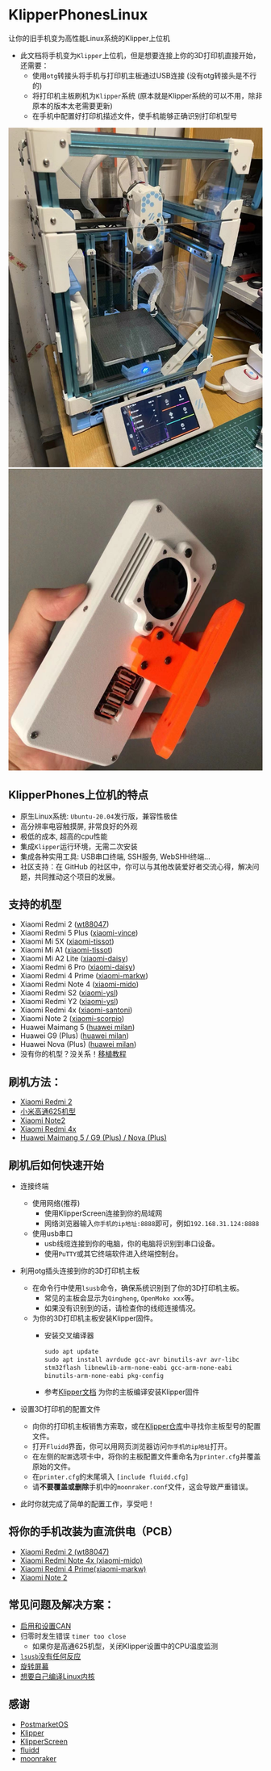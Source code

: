 # KlipperPhonesLinux
让你的旧手机变为高性能Linux系统的Klipper上位机

- 此文档将手机变为`Klipper`上位机，但是想要连接上你的3D打印机直接开始，还需要：
  - 使用`otg`转接头将手机与打印机主板通过USB连接 (没有otg转接头是不行的)
  - 将打印机主板刷机为`Klipper`系统 (原本就是Klipper系统的可以不用，除非原本的版本太老需要更新)
  - 在手机中配置好打印机描述文件，使手机能够正确识别打印机型号

![wt88047](pictures/1.jpg)
![wt88047](pictures/2.jpg)

## KlipperPhones上位机的特点
- 原生Linux系统: `Ubuntu-20.04`发行版，兼容性极佳
- 高分辨率电容触摸屏, 非常良好的外观
- 极低的成本, 超高的cpu性能
- 集成`Klipper`运行环境，无需二次安装
- 集成各种实用工具: USB串口终端, SSH服务, WebSHH终端...
- 社区支持：在 GitHub 的社区中，你可以与其他改装爱好者交流心得，解决问题，共同推动这个项目的发展。

## 支持的机型
- Xiaomi Redmi 2 ([wt88047](https://github.com/umeiko/KlipperPhonesLinux/releases/tag/Xiaomi_Redmi2))
- Xiaomi Redmi 5 Plus ([xiaomi-vince](https://github.com/umeiko/KlipperPhonesLinux/releases/tag/Xiaomi_msm8953_Phones))
- Xiaomi Mi 5X ([xiaomi-tissot](https://github.com/umeiko/KlipperPhonesLinux/releases/tag/Xiaomi_msm8953_Phones))
- Xiaomi Mi A1 ([xiaomi-tissot](https://github.com/umeiko/KlipperPhonesLinux/releases/tag/Xiaomi_msm8953_Phones))
- Xiaomi Mi A2 Lite ([xiaomi-daisy](https://github.com/umeiko/KlipperPhonesLinux/releases/tag/Xiaomi_msm8953_Phones))
- Xiaomi Redmi 6 Pro ([xiaomi-daisy](https://github.com/umeiko/KlipperPhonesLinux/releases/tag/Xiaomi_msm8953_Phones))
- Xiaomi Redmi 4 Prime ([xiaomi-markw](https://github.com/umeiko/KlipperPhonesLinux/releases/tag/Xiaomi_msm8953_Phones))
- Xiaomi Redmi Note 4 ([xiaomi-mido](https://github.com/umeiko/KlipperPhonesLinux/releases/tag/Xiaomi_msm8953_Phones))
- Xiaomi Redmi S2 ([xiaomi-ysl](https://github.com/umeiko/KlipperPhonesLinux/releases/tag/Xiaomi_msm8953_Phones))
- Xiaomi Redmi Y2 ([xiaomi-ysl](https://github.com/umeiko/KlipperPhonesLinux/releases/tag/Xiaomi_msm8953_Phones))
- Xiaomi Redmi 4x ([xiaomi-santoni](https://github.com/umeiko/KlipperPhonesLinux/releases/edit/Xiaomi_santoni))
- Xiaomi Note 2 ([xiaomi-scorpio](https://github.com/umeiko/KlipperPhonesLinux/blob/main/Docs/msm8996.md))
- Huawei Maimang 5 ([huawei milan](https://github.com/umeiko/KlipperPhonesLinux/releases/tag/Huawei_milan))
- Huawei G9 (Plus) ([huawei milan](https://github.com/umeiko/KlipperPhonesLinux/releases/tag/Huawei_milan))
- Huawei Nova (Plus) ([huawei milan](https://github.com/umeiko/KlipperPhonesLinux/releases/tag/Huawei_milan))
- 没有你的机型？没关系！[移植教程](https://github.com/umeiko/KlipperPhonesLinux/blob/main/LinuxKernels)

## 刷机方法：
- [Xiaomi Redmi 2](https://github.com/umeiko/KlipperPhonesLinux/releases/tag/Xiaomi_Redmi2)
- [小米高通625机型](https://github.com/umeiko/KlipperPhonesLinux/releases/tag/Xiaomi_msm8953_Phones)
- [Xiaomi Note2](https://github.com/umeiko/KlipperPhonesLinux/blob/main/Docs/msm8996.md)
- [Xiaomi Redmi 4x](https://github.com/umeiko/KlipperPhonesLinux/releases/edit/Xiaomi_santoni)
- [Huawei Maimang 5 / G9 (Plus) / Nova (Plus)](https://github.com/umeiko/KlipperPhonesLinux/releases/tag/Huawei_milan)

## 刷机后如何快速开始
- 连接终端
  - 使用网络(推荐) 
    - 使用KlipperScreen连接到你的局域网
    - 网络浏览器输入`你手机的ip地址:8888`即可，例如`192.168.31.124:8888`
  - 使用usb串口
    - usb线缆连接到你的电脑，你的电脑将识别到串口设备。
    - 使用`PuTTY`或其它终端软件进入终端控制台。

- 利用otg插头连接到你的3D打印机主板
   - 在命令行中使用`lsusb`命令，确保系统识别到了你的3D打印机主板。
     - 常见的主板会显示为`Qingheng`, `OpenMoko xxx`等。
     - 如果没有识别到的话，请检查你的线缆连接情况。
   - 为你的3D打印机主板安装Klipper固件。
     - 安装交叉编译器

           sudo apt update
           sudo apt install avrdude gcc-avr binutils-avr avr-libc stm32flash libnewlib-arm-none-eabi gcc-arm-none-eabi binutils-arm-none-eabi pkg-config
      
      - 参考[Klipper文档](https://www.klipper3d.org/zh/Installation.html) 为你的主板编译安装Klipper固件
  
- 设置3D打印机的配置文件
    - 向你的打印机主板销售方索取，或在[Klipper仓库](https://github.com/Klipper3d/klipper/tree/master/config)中寻找你主板型号的配置文件。
    - 打开`Fluidd`界面，你可以用网页浏览器访问`你手机的ip地址`打开。
    - 在左侧的`配置`选项卡中，将你的主板配置文件重命名为`printer.cfg`并覆盖原始的文件。
    - 在`printer.cfg`的末尾填入 `[include fluidd.cfg]`
    - 请**不要覆盖或删除**手机中的`moonraker.conf`文件，这会导致严重错误。

- 此时你就完成了简单的配置工作，享受吧！

## 将你的手机改装为直流供电（PCB）

- [Xiaomi Redmi 2 (wt88047)](https://github.com/umeiko/KlipperPhonesLinux/tree/main/PCB/Xiaomi_redmi2)
- [Xiaomi Redmi Note 4x (xiaomi-mido)](https://github.com/umeiko/KlipperPhonesLinux/tree/main/PCB/Xiaomi_redmi_Note4x)
- [Xiaomi Redmi 4 Prime(xiaomi-markw)](https://github.com/umeiko/KlipperPhonesLinux/tree/main/PCB/Xiaomi_redmi4_Prime)
- [Xiaomi Note 2](https://github.com/umeiko/KlipperPhonesLinux/tree/main/PCB/Xiaomi_redmi4_Prime)

## 常见问题及解决方案：
- [启用和设置CAN](https://github.com/umeiko/KlipperPhonesLinux/blob/main/Docs/Q%26A/CAN_BUS_CN.md)
- 归零时发生错误 `timer too close`
  - 如果你是高通625机型，关闭Klipper设置中的CPU温度监测
- [`lsusb`没有任何反应](https://github.com/umeiko/KlipperPhonesLinux/tree/main/PCB)
- [旋转屏幕](https://github.com/umeiko/KlipperPhonesLinux/blob/main/Docs/Q%26A/ROTATE_THE_SCREEN_CN.md)
- [想要自己编译Linux内核](https://gitee.com/meiziyang2023/ubuntu-ports-xiaomi-625-phones)

## 感谢
- [PostmarketOS](https://postmarketos.org/)
- [Klipper](https://github.com/Klipper3d/)
- [KlipperScreen](https://github.com/KlipperScreen/KlipperScreen)
- [fluidd](https://github.com/fluidd-core/fluidd)
- [moonraker](https://github.com/Arksine/moonraker)
